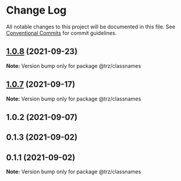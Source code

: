 # Change Log

All notable changes to this project will be documented in this file.
See [Conventional Commits](https://conventionalcommits.org) for commit guidelines.

## [1.0.8](https://github.com/chenzhenyuan/trz/compare/@trz/classnames@1.0.2...@trz/classnames@1.0.8) (2021-09-23)

**Note:** Version bump only for package @trz/classnames

## [1.0.7](https://github.com/chenzhenyuan/trz/compare/@trz/classnames@1.0.2...@trz/classnames@1.0.7) (2021-09-17)

**Note:** Version bump only for package @trz/classnames

## 1.0.2 (2021-09-07)

## 0.1.3 (2021-09-02)

## 0.1.1 (2021-09-02)

**Note:** Version bump only for package @trz/classnames
